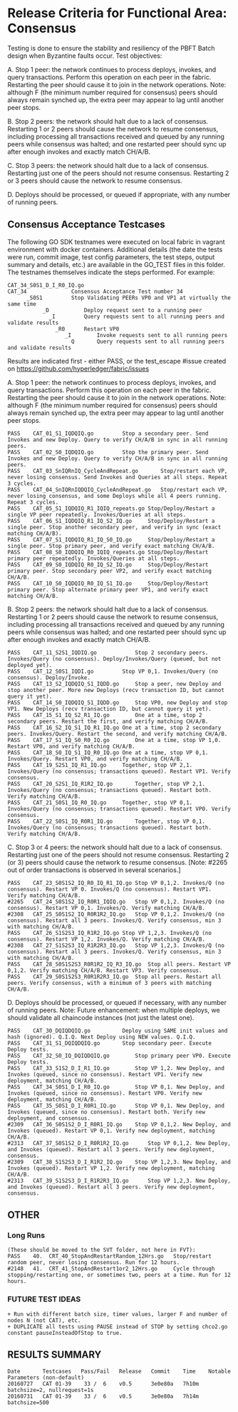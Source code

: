 
# Release Criteria for Functional Area: Consensus

Testing is done to ensure the stability and resiliency of the PBFT Batch design when Byzantine faults occur. Test objectives:

A.  	Stop 1 peer: the network continues to process deploys, invokes, and query transactions. Perform this operation on each peer in the fabric.
	Restarting the peer should cause it to join in the network operations. Note: although F (the minimum number required for consensus) peers
	should always remain synched up, the extra peer may appear to lag until another peer stops.

B. 	Stop 2 peers: the network should halt due to a lack of consensus. Restarting 1 or 2 peers should cause the network to resume consensus,
	including processing all transactions received and queued by any running peers while consensus was halted; and one restarted peer
	should sync up after enough invokes and exactly match CH/A/B.
	
C.	Stop 3 peers: the network should halt due to a lack of consensus. Restarting just one of the peers should not resume consensus.
	Restarting 2 or 3 peers should cause the network to resume consensus.

D.  	Deploys should be processed, or queued if appropriate, with any number of running peers.


## Consensus Acceptance Testcases

The following GO SDK testnames were executed on local fabric in vagrant environment with docker containers. Additional details (the date the tests were run, commit image, test config parameters, the test steps, output summary and details, etc.) are available in the GO_TEST files in this folder. The testnames themselves indicate the steps performed. For example:

	CAT_34_S0S1_D_I_R0_IQ.go
	CAT_34				Consensus Acceptance Test number 34
	      _S0S1			Stop Validating PEERs VP0 and VP1 at virtually the same time
	           _D			Deploy request sent to a running peer
	             _I			Query requests sent to all running peers and validate results
	               _R0		Restart VP0
	                  _I		Invoke requests sent to all running peers
	                    Q		Query requests sent to all running peers and validate results

Results are indicated first - either PASS, or the test_escape #issue created on https://github.com/hyperledger/fabric/issues

A.  	Stop 1 peer: the network continues to process deploys, invokes, and query transactions. Perform this operation on each peer in the fabric.
	Restarting the peer should cause it to join in the network operations. Note: although F (the minimum number required for consensus) peers
	should always remain synched up, the extra peer may appear to lag until another peer stops.

	PASS	CAT_01_S1_IQDQIQ.go			Stop a secondary peer. Send Invokes and new Deploy. Query to verify CH/A/B in sync in all running peers.
	PASS	CAT_02_S0_IQDQIQ.go			Stop the primary peer. Send Invokes and new Deploy. Query to verify CH/A/B in sync in all running peers.
	PASS	CAT_03_SnIQRnIQ_CycleAndRepeat.go		Stop/restart each VP, never losing consensus. Send Invokes and Queries at all steps. Repeat 3 cycles.
	PASS	CAT_04_SnIQRnIQDQIQ_CycleAndRepeat.go	Stop/restart each VP, never losing consensus, and some Deploys while all 4 peers running. Repeat 3 cycles.
	PASS	CAT_05_S1_IQDQIQ_R1_IQIQ_repeats.go	Stop/Deploy/Restart a single VP peer repeatedly. Invokes/Queries at all steps.
	PASS	CAT_06_S1_IQDQIQ_R1_IQ_S2_IQ.go		Stop/Deploy/Restart a single peer. Stop another secondary peer, and verify in sync (exact matching CH/A/B).
	PASS	CAT_07_S1_IQDQIQ_R1_IQ_S0_IQ.go		Stop/Deploy/Restart a single peer. Stop primary peer, and verify exact matching CH/A/B.
	PASS	CAT_08_S0_IQDQIQ_R0_IQIQ_repeats.go	Stop/Deploy/Restart primary peer repeatedly. Invokes/Queries at all steps.
	PASS	CAT_09_S0_IQDQIQ_R0_IQ_S2_IQ.go		Stop/Deploy/Restart primary peer. Stop secondary peer VP2, and verify exact matching CH/A/B.
	PASS	CAT_10_S0_IQDQIQ_R0_IQ_S1_IQ.go		Stop/Deploy/Restart primary peer. Stop alternate primary peer VP1, and verify exact matching CH/A/B.

B. 	Stop 2 peers: the network should halt due to a lack of consensus. Restarting 1 or 2 peers should cause the network to resume consensus,
	including processing all transactions received and queued by any running peers while consensus was halted; and one restarted peer
	should sync up after enough invokes and exactly match CH/A/B.

	PASS	CAT_11_S2S1_IQDIQ.go			Stop 2 secondary peers. Invokes/Query (no consensus). Deploy/Invokes/Query (queued, but not deployed yet).
	PASS	CAT_12_S0S1_IQDI.go			Stop VP 0,1. Invokes/Query (no consensus). Deploy/Invoke.
	PASS	CAT_13_S2_IQDQIQ_S1_IQDD.go		Stop a peer, new Deploy and stop another peer. More new Deploys (recv transaction ID, but cannot query it yet).
	PASS	CAT_14_S0_IQDQIQ_S1_IQDD.go		Stop VP0, new Deploy and stop VP1. New Deploys (recv transaction ID, but cannot query it yet).
	PASS	CAT_15_S1_IQ_S2_R1_IQ.go		One at a time, stop 2 secondary peers. Restart the first, and verify matching CH/A/B.
	PASS	CAT_16_S2_IQ_S1_IQ_R1_IQ.go	One at a time, stop 2 secondary peers. Invokes/Query. Restart the second, and verify matching CH/A/B.
	PASS	CAT_17_S1_IQ_S0_R0_IQ.go		One at a time, stop VP 1,0. Restart VP0, and verify matching CH/A/B.
	PASS	CAT_18_S0_IQ_S1_IQ_R0_IQ.go	One at a time, stop VP 0,1. Invokes/Query. Restart VP0, and verify matching CH/A/B.
	PASS	CAT_19_S2S1_IQ_R1_IQ.go		Together, stop VP 2,1. Invokes/Query (no consensus; transactions queued). Restart VP1. Verify consensus.
	PASS	CAT_20_S2S1_IQ_R1R2_IQ.go		Together, stop VP 2,1. Invokes/Query (no consensus; transactions queued). Restart both. Verify matching CH/A/B.
	PASS	CAT_21_S0S1_IQ_R0_IQ.go		Together, stop VP 0,1. Invokes/Query (no consensus; transactions queued). Restart VP0. Verify consensus.
	PASS	CAT_22_S0S1_IQ_R0R1_IQ.go		Together, stop VP 0,1. Invokes/Query (no consensus; transactions queued). Restart both. Verify matching CH/A/B.

C.	Stop 3 or 4 peers: the network should halt due to a lack of consensus. Restarting just one of the peers should not resume consensus.
	Restarting 2 (or 3) peers should cause the network to resume consensus.
	[Note:  #2265 out of order transactions is observed in several scenarios.]

	PASS	CAT_23_S0S1S2_IQ_R0_IQ_R1_IQ.go	Stop VP 0,1,2. Invokes/Q (no consensus). Restart VP 0. Invokes/Q (no consensus). Restart VP1. Verify matching CH/A/B.
	#2265	CAT_24_S0S1S2_IQ_R0R1_IQIQ.go	Stop VP 0,1,2. Invokes/Q (no consensus). Restart VP 0,1. Invokes/Q. Verify matching CH/A/B.
	#2308	CAT_25_S0S1S2_IQ_R0R1R2_IQ.go	Stop VP 0,1,2. Invokes/Q (no consensus). Restart all 3 peers. Invokes/Q. Verify consensus, min 3 with matching CH/A/B.
	PASS	CAT_26_S1S2S3_IQ_R1R2_IQ.go	Stop VP 1,2,3. Invokes/Q (no consensus). Restart VP 1,2. Invokes/Q. Verify matching CH/A/B.
	#2308	CAT_27_S1S2S3_IQ_R1R2R3_IQ.go	Stop VP 1,2,3. Invokes/Q (no consensus). Restart all 3 peers. Invokes/Q. Verify consensus, min 3 with matching CH/A/B.
	PASS	CAT_28_S0S1S2S3_R0R1R2_IQ_R3_IQ.go	Stop all peers. Restart VP 0,1,2. Verify matching CH/A/B. Restart VP3. Verify consensus.
	PASS	CAT_29_S0S1S2S3_R0R1R2R3_IQ.go	Stop all peers. Restart all peers. Verify consensus, with a minimum of 3 peers with matching CH/A/B.

D.  	Deploys should be processed, or queued if necessary, with any number of running peers.
	Note:  Future enhancement: when multiple deploys, we should validate all chaincode instances (not just the latest one).

	PASS	CAT_30_DQIQDQIQ.go  		Deploy using SAME init values and hash (ignored). Q.I.Q. Next Deploy using NEW values. Q.I.Q.
	PASS	CAT_31_S1_DQIQDQIQ.go  		Stop secondary peer. Execute Deploy tests.
	PASS	CAT_32_S0_IQ_DQIQDQIQ.go  		Stop primary peer VP0. Execute Deploy tests.
	PASS	CAT_33_S1S2_D_I_R1_IQ.go  		Stop VP 1,2. New Deploy, and Invokes (queued, since no consensus). Restart VP1. Verify new deployment, matching CH/A/B.
	PASS	CAT_34_S0S1_D_I_R0_IQ.go  		Stop VP 0,1. New Deploy, and Invokes (queued, since no consensus). Restart VP0. Verify new deployment, matching CH/A/B.
	PASS	CAT_35_S0S1_D_I_R0R1_IQ.go		Stop VP 0,1. New Deploy, and Invokes (queued, since no consensus). Restart both. Verify new deployment, and consensus.
	#2309	CAT_36_S0S1S2_D_I_R0R1_IQ.go	Stop VP 0,1,2. New Deploy, and Invokes (queued). Restart VP 0,1. Verify new deployment, matching CH/A/B.
	#2313	CAT_37_S0S1S2_D_I_R0R1R2_IQ.go  	Stop VP 0,1,2. New Deploy, and Invokes (queued). Restart all 3 peers. Verify new deployment, consensus.
	#2309	CAT_38_S1S2S3_D_I_R1R2_IQ.go	Stop VP 1,2,3. New Deploy, and Invokes (queued). Restart VP 1,2. Verify new deployment, matching CH/A/B.
	#2313	CAT_39_S1S2S3_D_I_R1R2R3_IQ.go  	Stop VP 1,2,3. New Deploy, and Invokes (queued). Restart all 3 peers. Verify new deployment, consensus.

## OTHER

### Long Runs

	(These should be moved to the SVT folder, not here in FVT):
	PASS	40.  CRT_40_StopAndRestartRandom_12Hrs.go	Stop/restart random peer, never losing consensus. Run for 12 hours.
	#2148	41.  CRT_41_StopAndRestart1or2_12Hrs.go		Cycle through stopping/restarting one, or sometimes two, peers at a time. Run for 12 hours.

### FUTURE TEST IDEAS

	+ Run with different batch size, timer values, larger F and number of nodes N (not CAT), etc.
	+ DUPLICATE all tests using PAUSE instead of STOP by setting chco2.go constant pauseInsteadOfStop to true.

## RESULTS SUMMARY

	Date       Testcases   Pass/Fail   Release   Commit    Time    Notable Parameters (non-default)
	20160727   CAT 01-39    33 /  6    v0.5      3e0e80a   7h10m   batchsize=2, nullrequest=1s
	20160731   CAT 01-39    33 /  6    v0.5      3e0e80a   7h14m   batchsize=500

